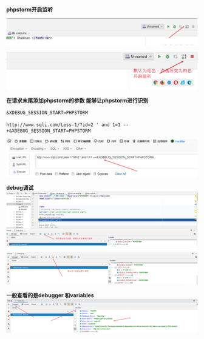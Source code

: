 **phpstorm开启监听**

![](./image/5.png)

![](./image/1.png)

**在请求末尾添加phpstorm的参数 能够让phpstorm进行识别**

```
&XDEBUG_SESSION_START=PHPSTORM

http://www.sqli.com/Less-1/?id=2 ' and 1=1 --+&XDEBUG_SESSION_START=PHPSTORM
```

![](./image/2.png)



**debug调试**
![](./image/3.png)

![](./image/4.png)

**一般查看的是debugger 和variables**
![](./image/6.png)